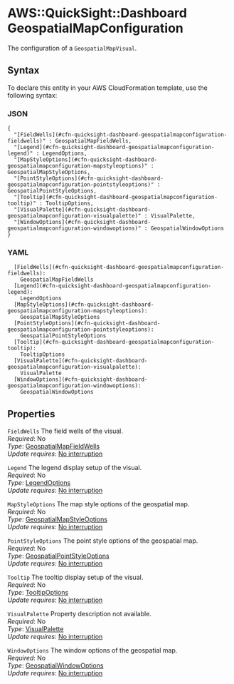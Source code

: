 # AWS::QuickSight::Dashboard GeospatialMapConfiguration<a name="aws-properties-quicksight-dashboard-geospatialmapconfiguration"></a>

The configuration of a `GeospatialMapVisual`\.

## Syntax<a name="aws-properties-quicksight-dashboard-geospatialmapconfiguration-syntax"></a>

To declare this entity in your AWS CloudFormation template, use the following syntax:

### JSON<a name="aws-properties-quicksight-dashboard-geospatialmapconfiguration-syntax.json"></a>

```
{
  "[FieldWells](#cfn-quicksight-dashboard-geospatialmapconfiguration-fieldwells)" : GeospatialMapFieldWells,
  "[Legend](#cfn-quicksight-dashboard-geospatialmapconfiguration-legend)" : LegendOptions,
  "[MapStyleOptions](#cfn-quicksight-dashboard-geospatialmapconfiguration-mapstyleoptions)" : GeospatialMapStyleOptions,
  "[PointStyleOptions](#cfn-quicksight-dashboard-geospatialmapconfiguration-pointstyleoptions)" : GeospatialPointStyleOptions,
  "[Tooltip](#cfn-quicksight-dashboard-geospatialmapconfiguration-tooltip)" : TooltipOptions,
  "[VisualPalette](#cfn-quicksight-dashboard-geospatialmapconfiguration-visualpalette)" : VisualPalette,
  "[WindowOptions](#cfn-quicksight-dashboard-geospatialmapconfiguration-windowoptions)" : GeospatialWindowOptions
}
```

### YAML<a name="aws-properties-quicksight-dashboard-geospatialmapconfiguration-syntax.yaml"></a>

```
  [FieldWells](#cfn-quicksight-dashboard-geospatialmapconfiguration-fieldwells): 
    GeospatialMapFieldWells
  [Legend](#cfn-quicksight-dashboard-geospatialmapconfiguration-legend): 
    LegendOptions
  [MapStyleOptions](#cfn-quicksight-dashboard-geospatialmapconfiguration-mapstyleoptions): 
    GeospatialMapStyleOptions
  [PointStyleOptions](#cfn-quicksight-dashboard-geospatialmapconfiguration-pointstyleoptions): 
    GeospatialPointStyleOptions
  [Tooltip](#cfn-quicksight-dashboard-geospatialmapconfiguration-tooltip): 
    TooltipOptions
  [VisualPalette](#cfn-quicksight-dashboard-geospatialmapconfiguration-visualpalette): 
    VisualPalette
  [WindowOptions](#cfn-quicksight-dashboard-geospatialmapconfiguration-windowoptions): 
    GeospatialWindowOptions
```

## Properties<a name="aws-properties-quicksight-dashboard-geospatialmapconfiguration-properties"></a>

`FieldWells`  <a name="cfn-quicksight-dashboard-geospatialmapconfiguration-fieldwells"></a>
The field wells of the visual\.  
*Required*: No  
*Type*: [GeospatialMapFieldWells](aws-properties-quicksight-dashboard-geospatialmapfieldwells.md)  
*Update requires*: [No interruption](https://docs.aws.amazon.com/AWSCloudFormation/latest/UserGuide/using-cfn-updating-stacks-update-behaviors.html#update-no-interrupt)

`Legend`  <a name="cfn-quicksight-dashboard-geospatialmapconfiguration-legend"></a>
The legend display setup of the visual\.  
*Required*: No  
*Type*: [LegendOptions](aws-properties-quicksight-dashboard-legendoptions.md)  
*Update requires*: [No interruption](https://docs.aws.amazon.com/AWSCloudFormation/latest/UserGuide/using-cfn-updating-stacks-update-behaviors.html#update-no-interrupt)

`MapStyleOptions`  <a name="cfn-quicksight-dashboard-geospatialmapconfiguration-mapstyleoptions"></a>
The map style options of the geospatial map\.  
*Required*: No  
*Type*: [GeospatialMapStyleOptions](aws-properties-quicksight-dashboard-geospatialmapstyleoptions.md)  
*Update requires*: [No interruption](https://docs.aws.amazon.com/AWSCloudFormation/latest/UserGuide/using-cfn-updating-stacks-update-behaviors.html#update-no-interrupt)

`PointStyleOptions`  <a name="cfn-quicksight-dashboard-geospatialmapconfiguration-pointstyleoptions"></a>
The point style options of the geospatial map\.  
*Required*: No  
*Type*: [GeospatialPointStyleOptions](aws-properties-quicksight-dashboard-geospatialpointstyleoptions.md)  
*Update requires*: [No interruption](https://docs.aws.amazon.com/AWSCloudFormation/latest/UserGuide/using-cfn-updating-stacks-update-behaviors.html#update-no-interrupt)

`Tooltip`  <a name="cfn-quicksight-dashboard-geospatialmapconfiguration-tooltip"></a>
The tooltip display setup of the visual\.  
*Required*: No  
*Type*: [TooltipOptions](aws-properties-quicksight-dashboard-tooltipoptions.md)  
*Update requires*: [No interruption](https://docs.aws.amazon.com/AWSCloudFormation/latest/UserGuide/using-cfn-updating-stacks-update-behaviors.html#update-no-interrupt)

`VisualPalette`  <a name="cfn-quicksight-dashboard-geospatialmapconfiguration-visualpalette"></a>
Property description not available\.  
*Required*: No  
*Type*: [VisualPalette](aws-properties-quicksight-dashboard-visualpalette.md)  
*Update requires*: [No interruption](https://docs.aws.amazon.com/AWSCloudFormation/latest/UserGuide/using-cfn-updating-stacks-update-behaviors.html#update-no-interrupt)

`WindowOptions`  <a name="cfn-quicksight-dashboard-geospatialmapconfiguration-windowoptions"></a>
The window options of the geospatial map\.  
*Required*: No  
*Type*: [GeospatialWindowOptions](aws-properties-quicksight-dashboard-geospatialwindowoptions.md)  
*Update requires*: [No interruption](https://docs.aws.amazon.com/AWSCloudFormation/latest/UserGuide/using-cfn-updating-stacks-update-behaviors.html#update-no-interrupt)